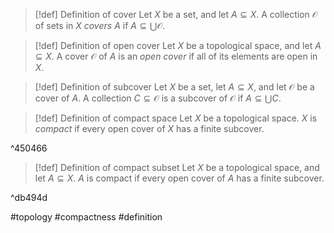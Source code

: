 > [!def] Definition of cover
> Let $X$ be a set, and let $A \subseteq X$. A collection $\mathcal{O}$ of sets in $X$ *covers* $A$ if $A \subseteq \bigcup \mathcal{O}$.

>[!def] Definition of open cover
>Let $X$ be a topological space, and let $A \subseteq X$. A cover $\mathcal{O}$ of $A$ is an *open cover* if all of its elements are open in $X$.

>[!def] Definition of subcover
>Let $X$ be a set, let $A \subseteq X$, and let $\mathcal{O}$ be a cover of $A$. A collection $C \subseteq \mathcal{O}$ is a subcover of $\mathcal{O}$ if $A \subseteq \bigcup C$.

>[!def] Definition of compact space
>Let $X$ be a topological space. $X$ is *compact* if every open cover of $X$ has a finite subcover.

^450466

>[!def] Definition of compact subset
>Let $X$ be a topological space, and let $A \subseteq X$. $A$ is compact if every open cover of $A$ has a finite subcover.

^db494d

#topology #compactness #definition